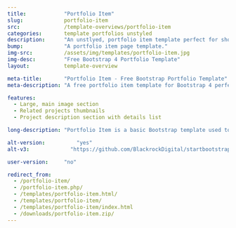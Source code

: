 ```yaml
---
title:            "Portfolio Item"
slug:             portfolio-item
src:              /template-overviews/portfolio-item
categories:       template portfolios unstyled
description:      "An unstlyed, portfolio item template perfect for showcasing a project or work."
bump:             "A portfolio item page template."
img-src:          /assets/img/templates/portfolio-item.jpg
img-desc:         "Free Bootstrap 4 Portfolio Template"
layout:           template-overview

meta-title:       "Portfolio Item - Free Bootstrap Portfolio Template"
meta-description: "A free portfolio item template for Bootstrap 4 perfect for showcasing a single project. All Start Bootstrap templates are free to download and open source."

features:
  - Large, main image section
  - Related projects thumbnails
  - Project description section with details list

long-description: "Portfolio Item is a basic Bootstrap template used to create single portfolio item pages on a Bootstrap based website."

alt-version:		  "yes"
alt-v3:		        "https://github.com/BlackrockDigital/startbootstrap-portfolio-item/archive/v3.3.7.zip"

user-version:     "no"

redirect_from:
  - /portfolio-item/
  - /portfolio-item.php/
  - /templates/portfolio-item.html/
  - /templates/portfolio-item/
  - /templates/portfolio-item/index.html
  - /downloads/portfolio-item.zip/
---
```

